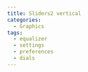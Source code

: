 ```yaml
---
title: Sliders2 vertical
categories:
  - Graphics
tags:
  - equalizer
  - settings
  - preferences
  - dials
---
```

